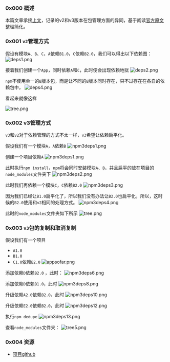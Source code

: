 ### 0x000 概述
本篇文章承接[上文][1]，记录的v2和v3版本在包管理方面的异同，基于阅读[官方原文][2]整理简化。

### 0x001 `v2`管理方式
假设有模块`A`、`B`、`C`，`A`依赖`B1.0`，`C`依赖`B2.0`，我们可以得出以下依赖图：
![deps1.png][3]

接着我们创建一个`App`，同时依赖`A`和`C`，此时便会出现依赖地狱
![deps2.png][4]

`npm`不使用单一的`B`版本包，而是让不同的`B`版本同时存在，只不过存在在各自的依赖包中，
![deps4.png][5]

看起来就像这样

![tree.png][6]

### 0x002 v3管理方式
`v3`和`v2`对于依赖管理的方式不太一样，`v3`希望让依赖扁平化。

假设我们有一个模块`A`，`A`依赖`B`
![npm3deps1.png][7]

创建一个项目依赖`A`
![npm3deps1.png][8]


此时执行`npm install`，`npm`将会同时安装模块`A`、`B`，并且扁平的放在项目的`node_modules`文件夹下
![npm3deps2.png][9]

此时我们再依赖一个模块`C`，`C`依赖`B2.0`
![npm3deps3.png][10]

因为我们已经让`B1.0`扁平化了，所以我们没有办法让`B2.0`也扁平化，所以，这时候的`B2.0`使用和`v2`相同的处理方式。
![npm3deps4.png][11]

此时的`node_modules`文件夹如下所示
![tree.png][12]

### 0x003 `v3`包的复制和取消复制

假设我们有一个项目
- `A1.0`
- `B1.0`
- `C1.0`依赖`B2.0`
![appsofar.png][13]

添加依赖`D`依赖`B2.0` ，此时：
![npm3deps6.png][14]

添加依赖`D`依赖`B1.0`，此时
![npm3deps8.png][15]

升级依赖`A2.0`依赖`B2.0`，此时
![npm3deps10.png][16]

升级依赖`E2.0`依赖`B2.0`，此时
![npm3deps12.png][17]

执行`npm dedupe`
![npm3deps13.png][18]

查看`node_modules`文件夹：
![tree5.png][19]

### 0x004 资源
- [项目github][20]


  [1]: https://segmentfault.com/a/1190000011118408
  [2]: https://docs.npmjs.com/how-npm-works/npm2
  [3]: /img/bVUQP8
  [4]: /img/bVUQQH
  [5]: /img/bVUQR1
  [6]: /img/bVUQSm
  [7]: /img/bVUQTE
  [8]: /img/bVUQTE
  [9]: /img/bVUQTN
  [10]: /img/bVUQUX
  [11]: /img/bVUQVB
  [12]: /img/bVUQVV
  [13]: /img/bVJWOb
  [14]: /img/bVUQYb
  [15]: /img/bVUQYw
  [16]: /img/bVUQYV
  [17]: /img/bVUQZc
  [18]: /img/bVUQZn
  [19]: /img/bVUQZs
  [20]: https://github.com/followWinter/npm-study.git
